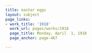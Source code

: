 ```yaml
---
title: easter eggs
layout: subject
page_links:
- work_title: '1918'
  work_url: pages/works/1918
  page_title: Monday, April  1, 1918
  page_anchor: page-467

---
```

